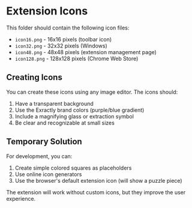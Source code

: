 # Extension Icons

This folder should contain the following icon files:

- `icon16.png` - 16x16 pixels (toolbar icon)
- `icon32.png` - 32x32 pixels (Windows)
- `icon48.png` - 48x48 pixels (extension management page)
- `icon128.png` - 128x128 pixels (Chrome Web Store)

## Creating Icons

You can create these icons using any image editor. The icons should:

1. Have a transparent background
2. Use the Exractly brand colors (purple/blue gradient)
3. Include a magnifying glass or extraction symbol
4. Be clear and recognizable at small sizes

## Temporary Solution

For development, you can:
1. Create simple colored squares as placeholders
2. Use online icon generators
3. Use the browser's default extension icon (will show a puzzle piece)

The extension will work without custom icons, but they improve the user experience.
